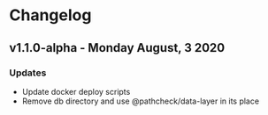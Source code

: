 # Changelog

## v1.1.0-alpha - Monday August, 3 2020

### Updates

- Update docker deploy scripts
- Remove db directory and use @pathcheck/data-layer in its place
